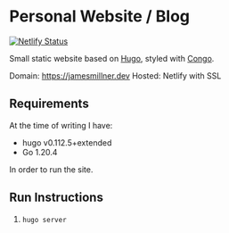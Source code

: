# Personal Website / Blog
[![Netlify Status](https://api.netlify.com/api/v1/badges/28846d65-8170-4a7c-959e-bfdd71b2a5f4/deploy-status)](https://app.netlify.com/sites/infallible-stonebraker-2512f1/deploys)

Small static website based on [Hugo](https://gohugo.io), styled with [Congo](https://jpanther.github.io).

Domain: https://jamesmillner.dev
Hosted: Netlify with SSL

## Requirements

At the time of writing I have:

* hugo v0.112.5+extended
* Go 1.20.4

In order to run the site.

## Run Instructions

1. `hugo server`
